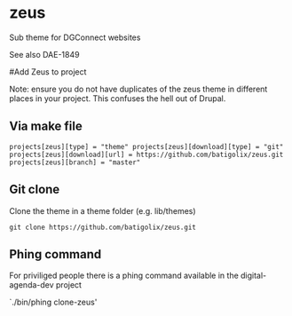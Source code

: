 # zeus
Sub theme for DGConnect websites

See also DAE-1849

#Add Zeus to project

Note: ensure you do not have duplicates of the zeus theme in different places in your project. This confuses the hell out of Drupal.

## Via make file

`projects[zeus][type] = "theme"
projects[zeus][download][type] = "git"
projects[zeus][download][url] = https://github.com/batigolix/zeus.git
projects[zeus][branch] = "master"
`

## Git clone

Clone the theme in a theme folder (e.g. lib/themes)

`
git clone https://github.com/batigolix/zeus.git
`
## Phing command

For priviliged people there is a phing command available in the digital-agenda-dev project

`./bin/phing clone-zeus'
